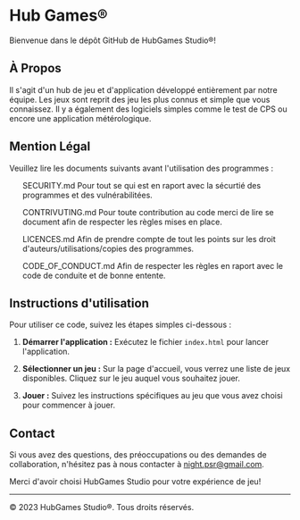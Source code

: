 # Hub Games®

Bienvenue dans le dépôt GitHub de HubGames Studio®!


## À Propos
Il s'agit d'un hub de jeu et d'application développé entièrement par notre équipe. Les jeux sont reprit des jeu les plus connus et simple que vous connaissez. Il y a également des logiciels simples comme le test de CPS ou encore une application métérologique.

## Mention Légal
Veuillez lire les documents suivants avant l'utilisation des programmes :

<ul> SECURITY.md Pour tout se qui est en raport avec la sécurtié des programmes et des vulnérabilitées.</ul>

<ul> CONTRIVUTING.md Pour toute contribution au code merci de lire se document afin de respecter les règles mises en place.</ul>

<ul> LICENCES.md Afin de prendre compte de tout les points sur les droit d'auteurs/utilisations/copies des programmes.</ul>

<ul> CODE_OF_CONDUCT.md Afin de respecter les règles en raport avec le code de conduite et de bonne entente.</ul>

## Instructions d'utilisation

Pour utiliser ce code, suivez les étapes simples ci-dessous :

1. **Démarrer l'application :** Exécutez le fichier `index.html` pour lancer l'application.

2. **Sélectionner un jeu :** Sur la page d'accueil, vous verrez une liste de jeux disponibles. Cliquez sur le jeu auquel vous souhaitez jouer.

3. **Jouer :** Suivez les instructions spécifiques au jeu que vous avez choisi pour commencer à jouer.

## Contact

Si vous avez des questions, des préoccupations ou des demandes de collaboration, n'hésitez pas à nous contacter à night.psr@gmail.com.

Merci d'avoir choisi HubGames Studio pour votre expérience de jeu!

---

© 2023 HubGames Studio®. Tous droits réservés.
